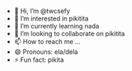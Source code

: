 - 👋 Hi, I’m @twcsefy
- 👀 I’m interested in pikitita
- 🌱 I’m currently learning nada
- 💞️ I’m looking to collaborate on pikitita
- 📫 How to reach me ...
- 😄 Pronouns: ela/dela
- ⚡ Fun fact: pikita

<!---
twcsefy/twcsefy is a ✨ special ✨ repository because its `README.md` (this file) appears on your GitHub profile.
You can click the Preview link to take a look at your changes.
--->
